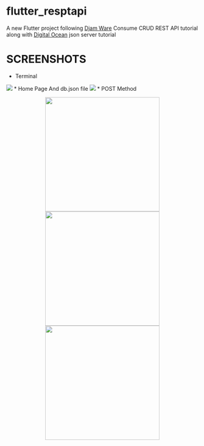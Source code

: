 # flutter_resptapi

A new Flutter project following <a href="https://www.djamware.com/post/5f308ef7185c336b811b362a/flutter-tutorial-consume-crud-rest-api-android-and-ios-apps?ref=morioh.com#list-data">Djam Ware</a> Consume CRUD REST API tutorial along with <a href="https://www.digitalocean.com/community/tutorials/json-server">Digital Ocean</a> json server tutorial

# SCREENSHOTS
* Terminal
<img src="https://user-images.githubusercontent.com/100727442/224798477-17e9861a-6c85-42de-8813-ea93840b10ee.png" />
* Home Page And db.json file
<img src="https://user-images.githubusercontent.com/100727442/224798705-8182b3e4-bc1b-4177-a203-de0e561089b7.png" />
* POST Method
<p float="left" align="center">
<img src="https://user-images.githubusercontent.com/100727442/224799388-45f8f608-77ce-4a30-a8bb-c0f64c9e00d8.png" width=300 />
<img src="https://user-images.githubusercontent.com/100727442/224799101-7811280c-30ac-4e65-9d60-cc2d77cfe5d6.png" width=300 />
<img src="https://user-images.githubusercontent.com/100727442/224799262-5120b7ca-99b8-45ea-8630-fb9dae24a09f.png" width=300 />
</p>

<img src="" />
<img src="" />
